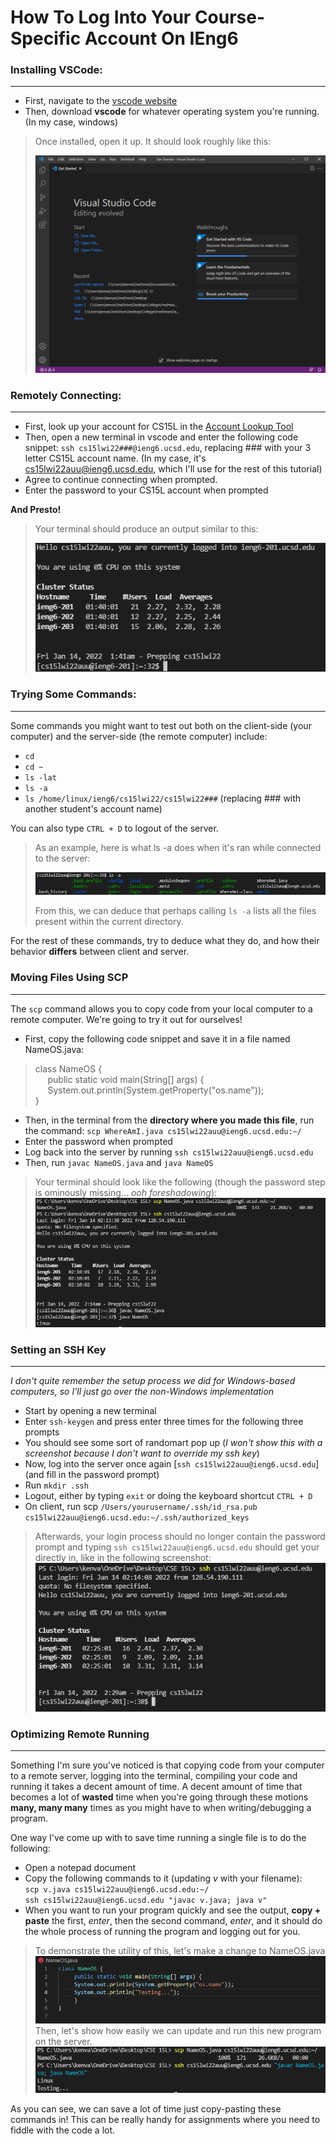 # How To Log Into Your Course-Specific Account On IEng6 #
### Installing VSCode:
---
- First, navigate to the [vscode website](https://code.visualstudio.com/)
- Then, download **vscode** for whatever operating system you're running. (In my case, windows)
>Once installed, open it up. It should look roughly like this:
>
>![vscodess](vscode.PNG)
>

### Remotely Connecting:
---
- First, look up your account for CS15L in the [Account Lookup Tool](https://sdacs.ucsd.edu/~icc/index.php)
- Then, open a new terminal in vscode and enter the following code snippet: `ssh cs15lwi22###@ieng6.ucsd.edu`, replacing ### with your 3 letter CS15L account name. (In my case, it's cs15lwi22auu@ieng6.ucsd.edu, which I'll use for the rest of this tutorial)
- Agree to continue connecting when prompted.
- Enter the password to your CS15L account when prompted

**And Presto!**
>Your terminal should produce an output similar to this:
>
>![remoteconnectss](codesnippet.PNG)

### Trying Some Commands:
---

Some commands you might want to test out both on the client-side (your computer) and the server-side (the remote computer) include:

- `cd`
- `cd ~`
- `ls -lat`
- `ls -a`
- `ls /home/linux/ieng6/cs15lwi22/cs15lwi22###` (replacing ### with another student's account name)

You can also type `CTRL + D` to logout of the server.

>As an example, here is what ls -a does when it's ran while connected to the server:
>
>![ls -a](ls-a.PNG)
>
>From this, we can deduce that perhaps calling `ls -a` lists all the files present within the current directory.

For the rest of these commands, try to deduce what they do, and how their behavior **differs** between client and server.


### Moving Files Using SCP
---
The `scp` command allows you to copy code from your local computer to a remote computer. We're going to try it out for ourselves!

- First, copy the following code snippet and save it in a file named NameOS.java:

> class NameOS { <br>
> &nbsp;&nbsp;&nbsp;&nbsp; public static void main(String[] args) {  
> &nbsp;&nbsp;&nbsp;&nbsp;  System.out.println(System.getProperty("os.name"));  
> }

- Then, in the terminal from the **directory where you made this file**, run the command: 
`scp WhereAmI.java cs15lwi22auu@ieng6.ucsd.edu:~/`
- Enter the password when prompted
- Log back into the server by running `ssh cs15lwi22auu@ieng6.ucsd.edu`
- Then, run `javac NameOS.java` and `java NameOS`

> Your terminal should look like the following (though the password step is ominously missing... *ooh foreshadowing*):
> ![serverterminal](linux.PNG)
>

### Setting an SSH Key ###
---
*I don't quite remember the setup process we did for Windows-based computers, so I'll just go over the non-Windows implementation*

- Start by opening a new terminal
- Enter `ssh-keygen` and press enter three times for the following three prompts
- You should see some sort of randomart pop up (*I won't show this with a screenshot because I don't want to override my ssh key*)
- Now, log into the server once again [`ssh cs15lwi22auu@ieng6.ucsd.edu`] (and fill in the password prompt)
- Run `mkdir .ssh`
- Logout, either by typing `exit` or doing the keyboard shortcut `CTRL + D`
- On client, run scp `/Users/yourusername/.ssh/id_rsa.pub cs15lwi22auu@ieng6.ucsd.edu:~/.ssh/authorized_keys`

> Afterwards, your login process should no longer contain the password prompt and typing `ssh cs15lwi22auu@ieng6.ucsd.edu` should get your directly in, like in the following screenshot:
> ![nopwordlogin](loginnopword.PNG)
>

### Optimizing Remote Running ### 
--- 
Something I'm sure you've noticed is that copying code from your computer to a remote server, logging into the terminal, compiling your code and running it takes a decent amount of time. A decent amount of time that becomes a lot of **wasted** time when you're going through these motions **many, many many** times as you might have to when writing/debugging a program.

One way I've come up with to save time running a single file is to do the following:
- Open a notepad document
- Copy the following commands to it (updating *v* with your filename): <br> `scp v.java cs15lwi22auu@ieng6.ucsd.edu:~/`  
`ssh cs15lwi22auu@ieng6.ucsd.edu "javac v.java; java v"`
- When you want to run your program quickly and see the output, **copy + paste** the first, *enter*, then the second command, *enter*, and it should do the whole process of running the program and logging out for you.

> To demonstrate the utility of this, let's make a change to NameOS.java
> ![newnameos](newnameos.PNG)
> Then, let's show how easily we can update and run this new program on the server.
> ![shortcut](shortcut.PNG)

As you can see, we can save a lot of time just copy-pasting these commands in! This can be really handy for assignments where you need to fiddle with the code a lot.
